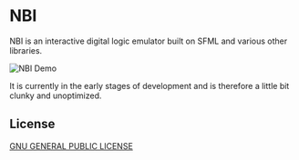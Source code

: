 # NBI
NBI is an interactive digital logic emulator built on SFML and various other libraries.

![NBI Demo](https://github.com/wvannoordt/nbi/blob/main/doc/img/displayimg.png?raw=true)

It is currently in the early stages of development and is therefore a little bit clunky and unoptimized.

## License
[GNU GENERAL PUBLIC LICENSE](https://choosealicense.com/licenses/gpl-3.0/)
